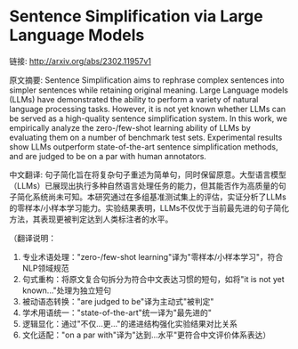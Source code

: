 # Sentence Simplification via Large Language Models

链接: http://arxiv.org/abs/2302.11957v1

原文摘要:
Sentence Simplification aims to rephrase complex sentences into simpler
sentences while retaining original meaning. Large Language models (LLMs) have
demonstrated the ability to perform a variety of natural language processing
tasks. However, it is not yet known whether LLMs can be served as a
high-quality sentence simplification system. In this work, we empirically
analyze the zero-/few-shot learning ability of LLMs by evaluating them on a
number of benchmark test sets. Experimental results show LLMs outperform
state-of-the-art sentence simplification methods, and are judged to be on a par
with human annotators.

中文翻译:
句子简化旨在将复杂句子重述为简单句，同时保留原意。大型语言模型（LLMs）已展现出执行多种自然语言处理任务的能力，但其能否作为高质量的句子简化系统尚未可知。本研究通过在多组基准测试集上的评估，实证分析了LLMs的零样本/小样本学习能力。实验结果表明，LLMs不仅优于当前最先进的句子简化方法，其表现更被判定达到人类标注者的水平。

（翻译说明：
1. 专业术语处理："zero-/few-shot learning"译为"零样本/小样本学习"，符合NLP领域规范
2. 句式重构：将原文复合句拆分为符合中文表达习惯的短句，如将"it is not yet known..."处理为独立短句
3. 被动语态转换："are judged to be"译为主动式"被判定"
4. 学术用语统一："state-of-the-art"统一译为"最先进的"
5. 逻辑显化：通过"不仅...更..."的递进结构强化实验结果对比关系
6. 文化适配："on a par with"译为"达到...水平"更符合中文评价体系表达）
